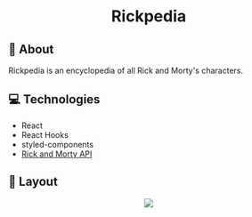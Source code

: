 <h1 align="center"> 
Rickpedia</h1>

## 📃 About

Rickpedia is an encyclopedia of all Rick and Morty's characters.

## 💻 Technologies

- React
- React Hooks
- styled-components
- [Rick and Morty API](https://rickandmortyapi.com)

## 🎨 Layout

<p align="center">
<img src="https://i.imgur.com/gYKZNvN.png" align="center">
</p>
